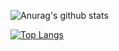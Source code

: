 ![Anurag's github stats](https://github-readme-stats.vercel.app/api?username=ndeloof&count_private=true&show_icons=true&bg_color=30,e96443,904e95&title_color=fff&text_color=fff)

[![Top Langs](https://github-readme-stats.vercel.app/api/top-langs/?username=ndeloof)](https://github.com/anuraghazra/github-readme-stats)
